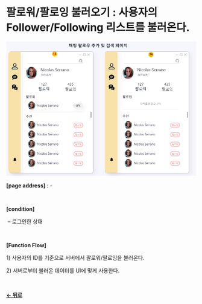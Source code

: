 # 팔로워/팔로잉 불러오기 : 사용자의 Follower/Following 리스트를 불러온다.

![ChatFollow](/docs/image/Chat_Follow.png)

**[page address]** : -

<br/>

**[condition]**

&nbsp;&ndash; 로그인한 상태

<br/>

**[Function Flow]**

1\) 사용자의 ID를 기준으로 서버에서 팔로워/팔로잉을 불러온다.

2\) 서버로부터 불러온 데이터를 UI에 맞게 사용한다.

<br/>

[**← 뒤로**](/docs/GNB/Chat/Main.md)